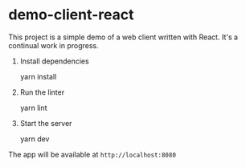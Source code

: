 # demo-client-react

This project is a simple demo of a web client written with React. It's a continual work in progress.

1. Install dependencies

   yarn install

2. Run the linter

   yarn lint

3. Start the server

   yarn dev

The app will be available at `http://localhost:8080`
